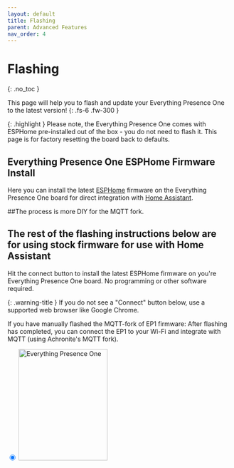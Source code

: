 ```yaml
---
layout: default
title: Flashing
parent: Advanced Features
nav_order: 4
---
```


# Flashing

{: .no_toc }

This page will help you to flash and update your Everything Presence One to the latest version!
{: .fs-6 .fw-300 }

{: .highlight }
Please note, the Everything Presence One comes with ESPHome pre-installed out of the box - you do not need to flash it. This page is for factory resetting the board back to defaults.

## Everything Presence One ESPHome Firmware Install

Here you can install the latest [ESPHome](https://esphome.io) firmware on the Everything Presence One board for direct integration with [Home Assistant](https://home-assistant.io).

##The process is more DIY for the MQTT fork.

## The rest of the flashing instructions below are for using stock firmware for use with Home Assistant
Hit the connect button to install the latest ESPHome firmware on you're
Everything Presence One board. No programming or other software
required.

{: .warning-title }
If you do not see a "Connect" button below, use a supported web browser like Google Chrome.

If you have manually flashed the MQTT-fork of EP1 firmware:
After flashing has completed, you can connect the EP1 to your Wi-Fi and integrate with MQTT (using Achronite's MQTT fork).

<input
            type="radio"
            name="type"
            value="everything-presence-one"
            checked
          />
<img src="./everything-presence-one.png" alt="Everything Presence One" width="200" height="250"/>

<esp-web-install-button></esp-web-install-button>

<script
  type="module"
  src="https://unpkg.com/esp-web-tools@9.0.3/dist/web/install-button.js?module"
></script>

<script>
const toggleDarkMode = document.querySelector('.js-toggle-dark-mode');

jtd.addEvent(toggleDarkMode, 'click', function(){
  if (jtd.getTheme() === 'dark') {
    jtd.setTheme('light');
    toggleDarkMode.textContent = 'Preview dark color scheme';
  } else {
    jtd.setTheme('dark');
    toggleDarkMode.textContent = 'Return to the light side';
  }
});
</script>

<script>
  document.querySelectorAll('input[name="type"]').forEach((radio) =>
    radio.addEventListener("change", () => {
      const button = document.querySelector("esp-web-install-button");
      button.manifest = `./${radio.value}-manifest.json`;

      document.querySelectorAll(".info").forEach((info) => {
        info.classList.add("hidden");
      });
      document
        .querySelector(`.info.${radio.value}`)
        .classList.remove("hidden");
    })
  );
  document
    .querySelector('input[name="type"]:checked')
    .dispatchEvent(new Event("change"));
  if (new URLSearchParams(document.location.search).has("diy")) {
    document.body.classList.add("show-diy");
  }
</script>
